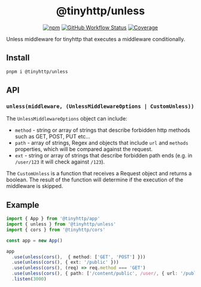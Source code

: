 <div align="center">

# @tinyhttp/unless

[![npm][npm-img]][npm-url] [![GitHub Workflow Status][gh-actions-img]][github-actions] [![Coverage][cov-img]][cov-url]

</div>

Unless middleware for tinyhttp that executes a middleware conditionally.

## Install

```sh
pnpm i @tinyhttp/unless
```

## API

### `unless(middleware, (UnlessMiddlewareOptions | CustomUnless))`

The `UnlessMiddlewareOptions` object can include:

- `method` - string or array of strings that describe forbidden http methods such as GET, POST, PUT etc...
- `path` - array of strings, Regex and objects that include `url` and `methods` properties, which will be compared against the request.
- `ext` - string or array of strings that describe forbidden path ends (e.g. in `/user/123` it will check against `/123`).

The `CustomUnless` is a function that receives a Request object and returns a boolean. The result of the function will determine if the execution of the middleware is skipped.

## Example

```ts
import { App } from '@tinyhttp/app'
import { unless } from '@tinyhttp/unless'
import { cors } from '@tinyhttp/cors'

const app = new App()

app
  .use(unless(cors(),  { method: ['GET', 'POST'] }))
  .use(unless(cors(), { ext: '/public' }))
  .use(unless(cors(), (req) => req.method === 'GET')
  .use(unless(cors(), { path: ['/content/public', /user/, { url: '/public', methods: ['GET'] }] })
  .listen(3000)
```

[npm-url]: https://npmjs.com/package/@tinyhttp/unless
[github-actions]: https://github.com/tinyhttp/unless/actions
[gh-actions-img]: https://img.shields.io/github/actions/workflow/status/tinyhttp/unless/ci.yml?branch=master&style=for-the-badge&logo=github&label=&color=hotpink
[cov-img]: https://img.shields.io/coveralls/github/tinyhttp/unless?style=for-the-badge&color=hotpink&
[cov-url]: https://coveralls.io/github/tinyhttp/unless
[npm-img]: https://img.shields.io/npm/dt/@tinyhttp/unless?style=for-the-badge&color=hotpink
